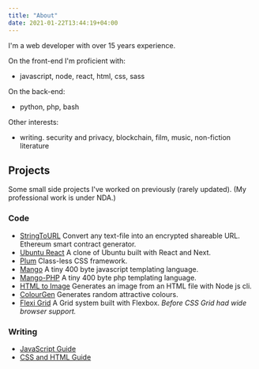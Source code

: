 ```yaml
---
title: "About"
date: 2021-01-22T13:44:19+04:00
---
```


I'm a web developer with over 15 years experience.

On the front-end I'm proficient with:
- javascript, node, react, html, css, sass

On the back-end:
- python, php, bash

Other interests:
- writing. security and privacy, blockchain, film, music, non-fiction literature

## Projects

Some small side projects I've worked on previously (rarely updated). 
(My professional work is under NDA.)

### Code
- [StringToURL](https://meal-deal.github.io/string-to-url/)
  Convert any text-file into an encrypted shareable URL.
  Ethereum smart contract generator.
- [Ubuntu React](https://meal-deal.github.io/ubuntu-demo/)
  A clone of Ubuntu built with React and Next.
- [Plum](https://meal-deal.github.io/plum/)
  Class-less CSS framework.
- [Mango](https://github.com/meal-deal/mango) 
  A tiny 400 byte javascript templating language.
- [Mango-PHP](https://github.com/meal-deal/mango-php)
  A tiny 400 byte php templating language.
- [HTML to Image](https://meal-deal.github.io/html-to-image/)
  Generates an image from an HTML file with Node js cli.
- [ColourGen](https://meal-deal.github.io/colourGen/)
  Generates random attractive colours.
- [Flexi Grid](https://github.com/meal-deal/flexi-grid) 
  A Grid system built with Flexbox. _Before CSS Grid had wide browser support._


### Writing
  - [JavaScript Guide](https://meal-deal.github.io/javascript-guide/)
  - [CSS and HTML Guide](https://meal-deal.github.io/css-html-guide/)

